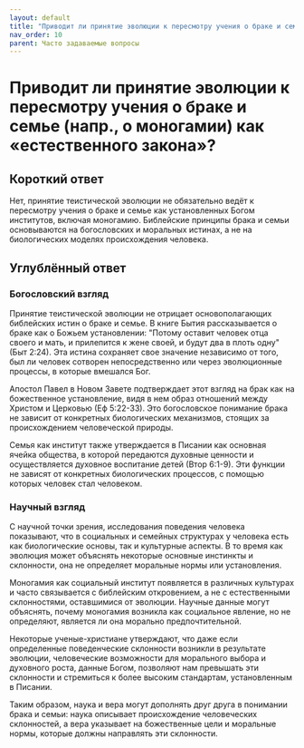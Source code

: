 ```yaml
---
layout: default
title: "Приводит ли принятие эволюции к пересмотру учения о браке и семье (напр., о моногамии) как «естественного закона»?"
nav_order: 10
parent: Часто задаваемые вопросы
---
```


# Приводит ли принятие эволюции к пересмотру учения о браке и семье (напр., о моногамии) как «естественного закона»?

## Короткий ответ

Нет, принятие теистической эволюции не обязательно ведёт к пересмотру учения о браке и семье как установленных Богом институтов, включая моногамию. Библейские принципы брака и семьи основываются на богословских и моральных истинах, а не на биологических моделях происхождения человека.

## Углублённый ответ

### Богословский взгляд

Принятие теистической эволюции не отрицает основополагающих библейских истин о браке и семье. В книге Бытия рассказывается о браке как о Божьем установлении: "Потому оставит человек отца своего и мать, и прилепится к жене своей, и будут два в плоть одну" (Быт 2:24). Эта истина сохраняет свое значение независимо от того, был ли человек сотворен непосредственно или через эволюционные процессы, в которые вмешался Бог.

Апостол Павел в Новом Завете подтверждает этот взгляд на брак как на божественное установление, видя в нем образ отношений между Христом и Церковью (Еф 5:22-33). Это богословское понимание брака не зависит от конкретных биологических механизмов, стоящих за происхождением человеческой природы.

Семья как институт также утверждается в Писании как основная ячейка общества, в которой передаются духовные ценности и осуществляется духовное воспитание детей (Втор 6:1-9). Эти функции не зависят от конкретных биологических процессов, с помощью которых человек стал человеком.

### Научный взгляд

С научной точки зрения, исследования поведения человека показывают, что в социальных и семейных структурах у человека есть как биологические основы, так и культурные аспекты. В то время как эволюция может объяснять некоторые основные инстинкты и склонности, она не определяет моральные нормы или установления.

Моногамия как социальный институт появляется в различных культурах и часто связывается с библейским откровением, а не с естественными склонностями, оставшимися от эволюции. Научные данные могут объяснять, почему моногамия возникла как социальное явление, но не определяют, является ли она морально предпочтительной.

Некоторые ученые-христиане утверждают, что даже если определенные поведенческие склонности возникли в результате эволюции, человеческие возможности для морального выбора и духовного роста, данные Богом, позволяют нам превышать эти склонности и стремиться к более высоким стандартам, установленным в Писании.

Таким образом, наука и вера могут дополнять друг друга в понимании брака и семьи: наука описывает происхождение человеческих склонностей, а вера указывает на божественные цели и моральные нормы, которые должны направлять эти склонности.